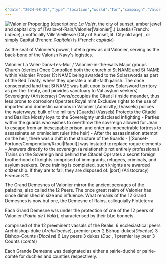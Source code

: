 ```yaml
---
{"date":"2024-08-25","type":"location","world":"Tor","campaign":"Valor of Rain","description":null,"icon":"FasLocationDot","tags":["location","VoR"],"dg-publish":true,"permalink":"/valor-of-rain/capitale/","dgPassFrontmatter":true,"created":"2024-08-25T13:53:37.900+09:30","updated":"2025-08-21T12:40:42.359+09:30"}
---
```


![Valonier Proper.jpg](/img/user/Valor-of-Rain/Assets/Valonier%20Proper.jpg)
(description:: _La Valér_, the city of sunset, amber jewel and capital city of [[Valor-of-Rain/Valonier\|Valonier]].) Lutetia (French: _Lutèce_), unofficially Ville Vieillesse (City of Sunset, lit. City old age) , or simply Capital (French: *Capitale*) is (French: *capitale*)

As the seat of Valonier's power, Lutetia grew as did Valonier, serving as the back-bone of the Valorian Navy's logistics.

Valonier
La Valér-Dans-Les-Mur / Valonier-in-the-walls
	Major groups
		Church (clerics) 
			Once Controlled both the church of St NAME and St NAME within Valonier Proper (St NAME being awarded to the Solarswords as part of the Red Treaty, where they operate a multi-faith parish.  The once consecrated land that St NAME was built upon is now Solarsword territory  as per the Treaty, and provides sanctuary to Val asylum seekers)
		Sovereignty  (Aristocracy) 
			Owns/occupies the Citadel (inside meander, thus less prone to corrosion)
			Operates Royal mint
			Exclusive rights to the use of imported and domestic cannons in Valonier 
		\[Admiralty] (Vassels) 
			polices the waterways; bulk of the military
		\[Guards] (Vassels) 
			Protects the Citadel and Basilica 
			Mostly loyal to the Sovereignty
				undisclosed infighting
					- Parties within the guards who wishes to overthrow the sovereign allowed for Jean to escape from an inescapable prison, and enter an impenetrable fortress to assassinate an omniscient ruler (the heir)
					- After the assassination attempt on the heir, there was a shift in the structure of the Guards 
						- [[Sunset-Fortune/Compendium/Raoul\|Raoul]] was instated to replace rogue elements
							- Answers directly to the sovereign (a relationship not entirely professional)
			Trains on the Sovereign land behind the Citadel
			Operates a secret foreign brotherhood of knights comprised of immigrants, refugees, criminals, and asylum seekers.  Once training is completed, such knights are awarded citizenship.  If they are to fail, they are disposed of.
		\[port] (Aristocracy) Freman%%


The Grand Demesnes of Valonier mirror the ancient peerages of the paladins, also called the 12 Peers.  The once great realm of Valonier has since diminished in size and influence.  What remains of the 12 Grand Demesnes is now but one, the Demesne of Rains, colloquially Flotteterra

Each Grand Demesne was under the protection of one of the 12 peers of Valonier (_Pairie de l'Valér_), characterised by their blue bonnets.

comprised of the 12 preeminent vassals of the Realm.
	6 ecclesiastical peers
		Archbishop-duke (_Archidiocèse_), premier peer
		2 Bishop-dukes(_Diocèse_)
		3 Bishop-Counts (_Diocèse_)
	6 Lay peers
		3 dukes (_Duc_), 1 premier lay peer
		3 Counts (_comte_)

Each Grande Demesne was designated as either a pairie-duché or pairie-comté for duchies and counties respectively.
